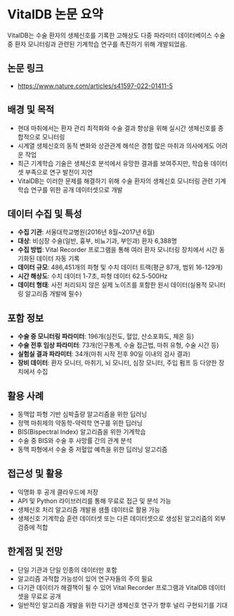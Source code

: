 # VitalDB 논문 요약

VitalDB는 수술 환자의 생체신호를 기록한 고해상도 다중 파라미터 데이터베이스
수술 중 환자 모니터링과 관련된 기계학습 연구를 촉진하기 위해 개발되었음.

## 논문 링크
- https://www.nature.com/articles/s41597-022-01411-5

## 배경 및 목적
- 현대 마취에서는 환자 관리 최적화와 수술 결과 향상을 위해 실시간 생체신호를 종합적으로 모니터링
- 시계열 생체신호의 동적 변화와 상관관계 해석은 경험 많은 마취과 의사에게도 어려운 작업
- 최근 기계학습 기술은 생체신호 분석에서 유망한 결과를 보여주지만, 학습용 데이터셋 부족으로 연구 발전이 지연
- VitalDB는 이러한 문제를 해결하기 위해 수술 환자의 생체신호 모니터링 관련 기계학습 연구를 위한 공개 데이터셋으로 개발

## 데이터 수집 및 특성
- **수집 기관**: 서울대학교병원(2016년 8월~2017년 6월)
- **대상**: 비심장 수술(일반, 흉부, 비뇨기과, 부인과) 환자 6,388명
- **수집 방법**: Vital Recorder 프로그램을 통해 여러 환자 모니터링 장치에서 시간 동기화된 데이터 자동 기록
- **데이터 규모**: 486,451개의 파형 및 수치 데이터 트랙(평균 87개, 범위 16-129개)
- **시간 해상도**: 수치 데이터 1-7초, 파형 데이터 62.5-500Hz
- **데이터 형태**: 사전 처리되지 않은 실제 노이즈를 포함한 원시 데이터(실용적 모니터링 알고리즘 개발에 필수)

## 포함 정보
- **수술 중 모니터링 파라미터**: 196개(심전도, 혈압, 산소포화도, 체온 등)
- **수술 전후 임상 파라미터**: 73개(인구통계, 수술 접근법, 마취 유형, 수술 시간 등)
- **실험실 결과 파라미터**: 34개(마취 시작 전후 90일 이내의 검사 결과)
- **장비 데이터**: 환자 모니터, 마취기, 뇌 모니터, 심장 모니터, 주입 펌프 등 다양한 장치에서 수집

## 활용 사례
- 동맥압 파형 기반 심박출량 알고리즘을 위한 딥러닝
- 정맥 마취제의 약동학-약력학 연구를 위한 딥러닝
- BIS(Bispectral Index) 알고리즘을 위한 기계학습
- 수술 중 BIS와 수술 후 사망률 간의 관계 분석
- 동맥 파형에서 수술 중 저혈압 예측을 위한 딥러닝 알고리즘

## 접근성 및 활용
- 익명화 후 공개 클라우드에 저장
- API 및 Python 라이브러리를 통해 무료로 접근 및 분석 가능
- 생체신호 처리 알고리즘 개발용 샘플 데이터로 활용 가능
- 생체신호 기계학습 훈련 데이터셋 또는 다른 데이터셋으로 생성된 알고리즘의 외부 검증에 적합

## 한계점 및 전망
- 단일 기관과 단일 인종의 데이터만 포함
- 알고리즘 과적합 가능성이 있어 연구자들의 주의 필요
- 다기관 데이터가 해결책이 될 수 있어 Vital Recorder 프로그램과 VitalDB 데이터셋을 무료로 공개
- 일반적인 알고리즘 개발을 위한 다기관 생체신호 연구가 향후 널리 구현되기를 기대
